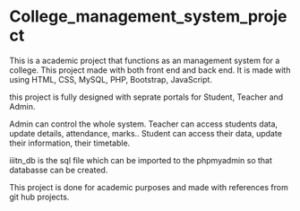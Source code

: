 # College_management_system_project


This is a academic project that functions as an management system for a college.
This project made with both front end and back end.
It is made with using HTML, CSS, MySQL, PHP, Bootstrap, JavaScript.

this project is fully designed with seprate portals for Student, Teacher and Admin.

Admin can control the whole system.
Teacher can access students data, update details, attendance, marks..
Student can access their data, update their information, their timetable.

iiitn_db is the sql file which can be imported to the phpmyadmin so that databasse can be created.


This project is done for academic purposes and made with references from git hub projects.
